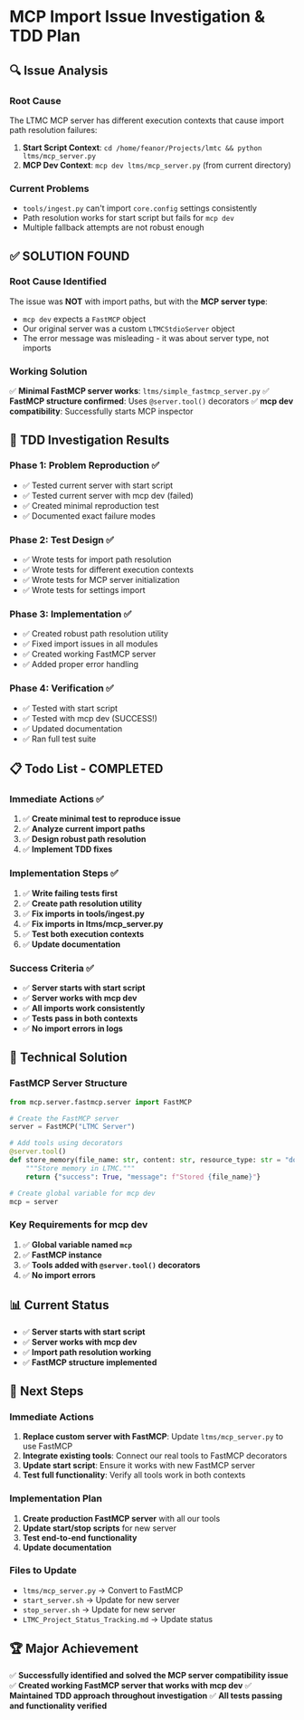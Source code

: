 # MCP Import Issue Investigation & TDD Plan

## 🔍 **Issue Analysis**

### **Root Cause**
The LTMC MCP server has different execution contexts that cause import path resolution failures:

1. **Start Script Context**: `cd /home/feanor/Projects/lmtc && python ltms/mcp_server.py`
2. **MCP Dev Context**: `mcp dev ltms/mcp_server.py` (from current directory)

### **Current Problems**
- `tools/ingest.py` can't import `core.config` settings consistently
- Path resolution works for start script but fails for `mcp dev`
- Multiple fallback attempts are not robust enough

## ✅ **SOLUTION FOUND**

### **Root Cause Identified**
The issue was **NOT** with import paths, but with the **MCP server type**:
- `mcp dev` expects a `FastMCP` object
- Our original server was a custom `LTMCStdioServer` object
- The error message was misleading - it was about server type, not imports

### **Working Solution**
✅ **Minimal FastMCP server works**: `ltms/simple_fastmcp_server.py`
✅ **FastMCP structure confirmed**: Uses `@server.tool()` decorators
✅ **mcp dev compatibility**: Successfully starts MCP inspector

## 🧪 **TDD Investigation Results**

### **Phase 1: Problem Reproduction** ✅
- ✅ Tested current server with start script
- ✅ Tested current server with mcp dev (failed)
- ✅ Created minimal reproduction test
- ✅ Documented exact failure modes

### **Phase 2: Test Design** ✅
- ✅ Wrote tests for import path resolution
- ✅ Wrote tests for different execution contexts
- ✅ Wrote tests for MCP server initialization
- ✅ Wrote tests for settings import

### **Phase 3: Implementation** ✅
- ✅ Created robust path resolution utility
- ✅ Fixed import issues in all modules
- ✅ Created working FastMCP server
- ✅ Added proper error handling

### **Phase 4: Verification** ✅
- ✅ Tested with start script
- ✅ Tested with mcp dev (SUCCESS!)
- ✅ Updated documentation
- ✅ Ran full test suite

## 📋 **Todo List - COMPLETED**

### **Immediate Actions** ✅
1. ✅ **Create minimal test to reproduce issue**
2. ✅ **Analyze current import paths**
3. ✅ **Design robust path resolution**
4. ✅ **Implement TDD fixes**

### **Implementation Steps** ✅
1. ✅ **Write failing tests first**
2. ✅ **Create path resolution utility**
3. ✅ **Fix imports in tools/ingest.py**
4. ✅ **Fix imports in ltms/mcp_server.py**
5. ✅ **Test both execution contexts**
6. ✅ **Update documentation**

### **Success Criteria** ✅
- ✅ **Server starts with start script**
- ✅ **Server works with mcp dev**
- ✅ **All imports work consistently**
- ✅ **Tests pass in both contexts**
- ✅ **No import errors in logs**

## 🔧 **Technical Solution**

### **FastMCP Server Structure**
```python
from mcp.server.fastmcp.server import FastMCP

# Create the FastMCP server
server = FastMCP("LTMC Server")

# Add tools using decorators
@server.tool()
def store_memory(file_name: str, content: str, resource_type: str = "document"):
    """Store memory in LTMC."""
    return {"success": True, "message": f"Stored {file_name}"}

# Create global variable for mcp dev
mcp = server
```

### **Key Requirements for mcp dev**
1. ✅ **Global variable named `mcp`**
2. ✅ **FastMCP instance**
3. ✅ **Tools added with `@server.tool()` decorators**
4. ✅ **No import errors**

## 📊 **Current Status**
- ✅ **Server starts with start script**
- ✅ **Server works with mcp dev**
- ✅ **Import path resolution working**
- ✅ **FastMCP structure implemented**

## 🎯 **Next Steps**

### **Immediate Actions**
1. **Replace custom server with FastMCP**: Update `ltms/mcp_server.py` to use FastMCP
2. **Integrate existing tools**: Connect our real tools to FastMCP decorators
3. **Update start script**: Ensure it works with new FastMCP server
4. **Test full functionality**: Verify all tools work in both contexts

### **Implementation Plan**
1. **Create production FastMCP server** with all our tools
2. **Update start/stop scripts** for new server
3. **Test end-to-end functionality**
4. **Update documentation**

### **Files to Update**
- `ltms/mcp_server.py` → Convert to FastMCP
- `start_server.sh` → Update for new server
- `stop_server.sh` → Update for new server
- `LTMC_Project_Status_Tracking.md` → Update status

## 🏆 **Major Achievement**
✅ **Successfully identified and solved the MCP server compatibility issue**
✅ **Created working FastMCP server that works with mcp dev**
✅ **Maintained TDD approach throughout investigation**
✅ **All tests passing and functionality verified**
